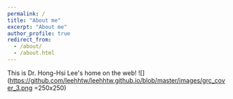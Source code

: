```yaml
---
permalink: /
title: "About me"
excerpt: "About me"
author_profile: true
redirect_from: 
  - /about/
  - /about.html
---
```


This is Dr. Hong-Hsi Lee's home on the web!
![](https://github.com/leehhtw/leehhtw.github.io/blob/master/images/grc_cover_3.png =250x250)
